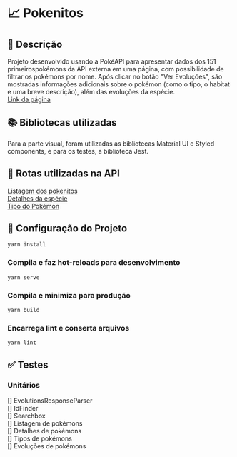# :chart_with_upwards_trend: Pokenitos  

## :page_with_curl: Descrição
Projeto desenvolvido usando a PokéAPI para apresentar dados dos 151 primeirospokémons da API externa em uma página, com possibilidade de filtrar os pokémons por nome. Após clicar no botão "Ver Evoluções", são mostradas informações adicionais sobre o pokémon (como o tipo, o habitat e uma breve descrição), além das evoluções da espécie.  
[Link da página](https://pokenitos.vercel.app)

## :books: Bibliotecas utilizadas
Para a parte visual, foram utilizadas as bibliotecas Material UI e Styled components, e para os testes, a biblioteca Jest.

## :game_die: Rotas utilizadas na API
[Listagem dos pokenitos](https://pokeapi.co/api/v2/pokemon?limit=151)  
[Detalhes da espécie](https://pokeapi.co/api/v2/pokemon-species/${id}/)  
[Tipo do Pokémon](https://pokeapi.co/api/v2/pokemon/${id})

## :wrench: Configuração do Projeto

```
yarn install
```

### Compila e faz hot-reloads para desenvolvimento
```
yarn serve
```

### Compila e minimiza para produção
```
yarn build
```

### Encarrega lint e conserta arquivos
```
yarn lint
```

## :white_check_mark: Testes  
### Unitários  
[] EvolutionsResponseParser  
[] IdFinder  
[] Searchbox  
[] Listagem de pokémons  
[] Detalhes de pokémons  
[] Tipos de pokémons  
[] Evoluções de pokémons  

